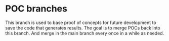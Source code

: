 # POC branches

This branch is used to base proof of concepts for future development to save the code that generates results. The goal is to merge POCs back into this branch. And merge in the main branch every once in a while as needed.
